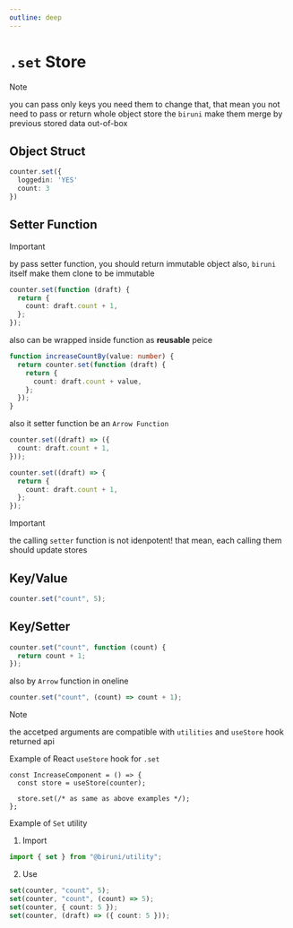 ```yaml
---
outline: deep
---
```


# `.set` Store

> [!NOTE]
> you can pass only keys you need them to change that, that mean you not need to pass or return whole object store
> the `biruni` make them merge by previous stored data out-of-box

## Object Struct

```typescript
counter.set({
  loggedin: 'YES'
  count: 3
})
```

## Setter Function

> [!IMPORTANT]
> by pass setter function, you should return immutable object
> also, `biruni` itself make them clone to be immutable

```typescript
counter.set(function (draft) {
  return {
    count: draft.count + 1,
  };
});
```

also can be wrapped inside function as **reusable** peice

```typescript
function increaseCountBy(value: number) {
  return counter.set(function (draft) {
    return {
      count: draft.count + value,
    };
  });
}
```

also it setter function be an `Arrow Function`

```typescript
counter.set((draft) => ({
  count: draft.count + 1,
}));

counter.set((draft) => {
  return {
    count: draft.count + 1,
  };
});
```

> [!IMPORTANT]
> the calling `setter` function is not idenpotent!
> that mean, each calling them should update stores

## Key/Value

```typescript
counter.set("count", 5);
```

## Key/Setter

```typescript
counter.set("count", function (count) {
  return count + 1;
});
```

also by `Arrow` function in oneline

```typescript
counter.set("count", (count) => count + 1);
```

> [!NOTE]
> the accetped arguments are compatible with `utilities` and `useStore` hook returned api

Example of React `useStore` hook for `.set`

```tsx
const IncreaseComponent = () => {
  const store = useStore(counter);

  store.set(/* as same as above examples */);
};
```

Example of `Set` utility

1. Import

```typescript
import { set } from "@biruni/utility";
```

2. Use

```typescript
set(counter, "count", 5);
set(counter, "count", (count) => 5);
set(counter, { count: 5 });
set(counter, (draft) => ({ count: 5 }));
```
